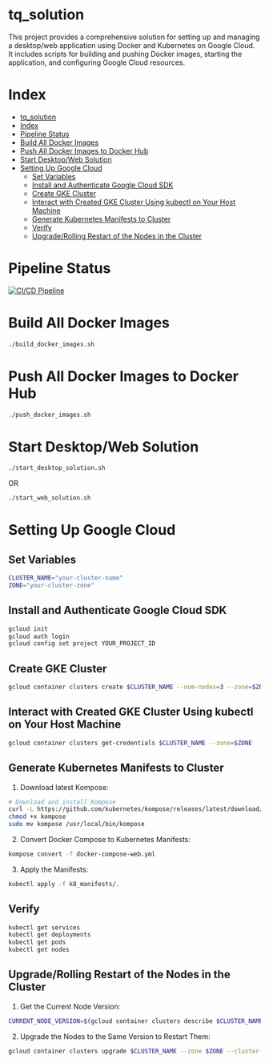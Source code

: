 # tq_solution

This project provides a comprehensive solution for setting up and managing a desktop/web application using Docker and Kubernetes on Google Cloud. It includes scripts for building and pushing Docker images, starting the application, and configuring Google Cloud resources.

# Index
- [tq\_solution](#tq_solution)
- [Index](#index)
- [Pipeline Status](#pipeline-status)
- [Build All Docker Images](#build-all-docker-images)
- [Push All Docker Images to Docker Hub](#push-all-docker-images-to-docker-hub)
- [Start Desktop/Web Solution](#start-desktopweb-solution)
- [Setting Up Google Cloud](#setting-up-google-cloud)
  - [Set Variables](#set-variables)
  - [Install and Authenticate Google Cloud SDK](#install-and-authenticate-google-cloud-sdk)
  - [Create GKE Cluster](#create-gke-cluster)
  - [Interact with Created GKE Cluster Using kubectl on Your Host Machine](#interact-with-created-gke-cluster-using-kubectl-on-your-host-machine)
  - [Generate Kubernetes Manifests to Cluster](#generate-kubernetes-manifests-to-cluster)
  - [Verify](#verify)
  - [Upgrade/Rolling Restart of the Nodes in the Cluster](#upgraderolling-restart-of-the-nodes-in-the-cluster)

# Pipeline Status
[![CI/CD Pipeline][def]](https://github.com/pprajap/tq_solution/actions/workflows/ci-cd.yml)

# Build All Docker Images
```sh
./build_docker_images.sh
```

# Push All Docker Images to Docker Hub
```sh
./push_docker_images.sh
```

# Start Desktop/Web Solution
```sh
./start_desktop_solution.sh 
```
OR
```sh
./start_web_solution.sh 
```

# Setting Up Google Cloud

## Set Variables
```sh
CLUSTER_NAME="your-cluster-name"
ZONE="your-cluster-zone"
```

## Install and Authenticate Google Cloud SDK
```sh
gcloud init
gcloud auth login
gcloud config set project YOUR_PROJECT_ID
```

## Create GKE Cluster
```sh
gcloud container clusters create $CLUSTER_NAME --num-nodes=3 --zone=$ZONE
```

## Interact with Created GKE Cluster Using kubectl on Your Host Machine
```sh
gcloud container clusters get-credentials $CLUSTER_NAME --zone=$ZONE
```

## Generate Kubernetes Manifests to Cluster
1. Download latest Kompose:
  ```sh
  # Download and install Kompose
  curl -L https://github.com/kubernetes/kompose/releases/latest/download/kompose-linux-amd64 -o kompose
  chmod +x kompose
  sudo mv kompose /usr/local/bin/kompose
  ```

2. Convert Docker Compose to Kubernetes Manifests:
  ```sh
  kompose convert -f docker-compose-web.yml
  ```

3. Apply the Manifests:
  ```sh
  kubectl apply -f k8_manifests/.
  ```

## Verify
```sh
kubectl get services
kubectl get deployments
kubectl get pods
kubectl get nodes
```

## Upgrade/Rolling Restart of the Nodes in the Cluster
1. Get the Current Node Version:
  ```sh
  CURRENT_NODE_VERSION=$(gcloud container clusters describe $CLUSTER_NAME --zone $ZONE --format="get(currentNodeVersion)")
  ```

2. Upgrade the Nodes to the Same Version to Restart Them:
  ```sh
  gcloud container clusters upgrade $CLUSTER_NAME --zone $ZONE --cluster-version $CURRENT_NODE_VERSION
  ```

[def]: https://github.com/pprajap/tq_solution/actions/workflows/ci-cd.yml/badge.svg?branch=main
